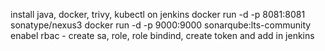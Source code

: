 install java, docker, trivy, kubectl on jenkins
docker run -d -p 8081:8081 sonatype/nexus3
docker run -d -p 9000:9000 sonarqube:lts-community 
enabel rbac - create sa, role, role bindind, create token and add in jenkins
